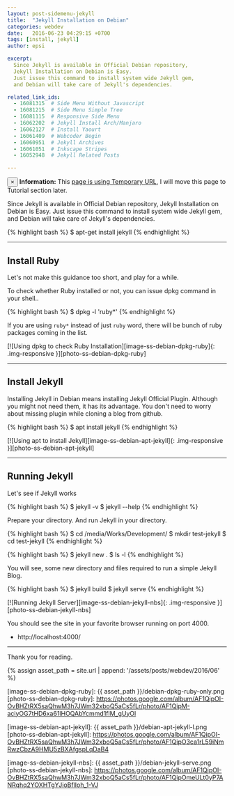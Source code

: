 ```yaml
---
layout: post-sidemenu-jekyll
title:  "Jekyll Installation on Debian"
categories: webdev
date:   2016-06-23 04:29:15 +0700
tags: [install, jekyll]
author: epsi

excerpt:
  Since Jekyll is available in Official Debian repository,
  Jekyll Installation on Debian is Easy.
  Just issue this command to install system wide Jekyll gem,
  and Debian will take care of Jekyll's dependencies.

related_link_ids: 
  - 16081315  # Side Menu Without Javascript
  - 16081215  # Side Menu Simple Tree
  - 16081115  # Responsive Side Menu
  - 16062202  # Jekyll Install Arch/Manjaro
  - 16062127  # Install Yaourt
  - 16061409  # Webcoder Begin
  - 16060951  # Jekyll Archives
  - 16061051  # Inkscape Stripes
  - 16052948  # Jekyll Related Posts

---
```


<div class="alert alert-dismissible alert-info">
  <button type="button" class="close" data-dismiss="alert">&times;</button>
  <strong>Information:</strong> This <a href="#" class="alert-link">page is using Temporary URL</a>,
  I will move this page to Tutorial section later.
</div>

Since Jekyll is available in Official Debian repository,
Jekyll Installation on Debian is Easy.
Just issue this command to install system wide Jekyll gem,
and Debian will take care of Jekyll's dependencies.

{% highlight bash %}
 $ apt-get install jekyll
{% endhighlight %}

-- -- --

## Install Ruby

Let's not make this guidance too short,
and play for a while.

To check whether Ruby installed or not,
you can issue dpkg command in your shell..

{% highlight bash %}
 $ dpkg -l 'ruby*'
{% endhighlight %}

If you are using <code>ruby*</code> instead of just <code>ruby</code> word,
there will be bunch of ruby packages coming in the list.

[![Using dpkg to check Ruby Installation][image-ss-debian-dpkg-ruby]{: .img-responsive }][photo-ss-debian-dpkg-ruby]

-- -- --

## Install Jekyll

Installing Jekyll in Debian means installing Jekyll Official Plugin.
Although you might not need them, it has its advantage.
You don't need to worry about missing plugin while cloning a blog from github.

{% highlight bash %}
 $ apt install jekyll
{% endhighlight %}

[![Using apt to install Jekyll][image-ss-debian-apt-jekyll]{: .img-responsive }][photo-ss-debian-apt-jekyll]

-- -- --

## Running Jekyll

Let's see if Jekyll works

{% highlight bash %}
 $ jekyll -v
 $ jekyll --help
{% endhighlight %}

Prepare your directory.
And run Jekyll in your directory.

{% highlight bash %}
 $ cd /media/Works/Development/
 $ mkdir test-jekyll
 $ cd test-jekyll
{% endhighlight %}

{% highlight bash %}
 $ jekyll new .
 $ ls -l
{% endhighlight %}

You will see, some new directory and files
required to run a simple Jekyll Blog.

{% highlight bash %}
 $ jekyll build
 $ jekyll serve
{% endhighlight %}


[![Running Jekyll Server][image-ss-debian-jekyll-nbs]{: .img-responsive }][photo-ss-debian-jekyll-nbs]

You should see the site in your favorite browser running on port 4000.

* http://localhost:4000/

-- -- --

Thank you for reading.



[//]: <> ( -- -- -- links below -- -- -- )

{% assign asset_path = site.url | append: '/assets/posts/webdev/2016/06' %}

[image-ss-debian-dpkg-ruby]: {{ asset_path }}/debian-dpkg-ruby-only.png
[photo-ss-debian-dpkg-ruby]: https://photos.google.com/album/AF1QipOI-OvBHZtRX5saQhwM3h7JWm32xboQ5aCs5fLr/photo/AF1QipM-aciyOG7tHD6xa61lHOQAbYcmmd1flM_gUyOl

[image-ss-debian-apt-jekyll]: {{ asset_path }}/debian-apt-jekyll-l.png
[photo-ss-debian-apt-jekyll]: https://photos.google.com/album/AF1QipOI-OvBHZtRX5saQhwM3h7JWm32xboQ5aCs5fLr/photo/AF1QipO3ca1rL59iNmRwzCbzA9HMU5zBXAfgspLqDaB4

[image-ss-debian-jekyll-nbs]: {{ asset_path }}/debian-jekyll-serve.png
[photo-ss-debian-jekyll-nbs]: https://photos.google.com/album/AF1QipOI-OvBHZtRX5saQhwM3h7JWm32xboQ5aCs5fLr/photo/AF1QipOmeULt0yP7ANRqhq2YOXHTgYJioBflIoh_1-VJ

